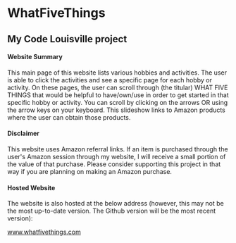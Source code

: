 # WhatFiveThings
## My Code Louisville project

#### Website Summary
This main page of this website lists various hobbies and activities. The user is able to click the activities and see a specific page for each hobby or activity. On these pages, the user can scroll through (the titular) WHAT FIVE THINGS that would be helpful to have/own/use in order to get started in that specific hobby or activity. You can scroll by clicking on the arrows OR using the arrow keys on your keyboard. This slideshow links to Amazon products where the user can obtain those products.

#### Disclaimer
This website uses Amazon referral links. If an item is purchased through the user's Amazon session through my website, I will receive a small portion of the value of that purchase. Please consider supporting this project in that way if you are planning on making an Amazon purchase.

#### Hosted Website
The website is also hosted at the below address (however, this may not be the most up-to-date version. The Github version will be the most recent version):

www.whatfivethings.com
